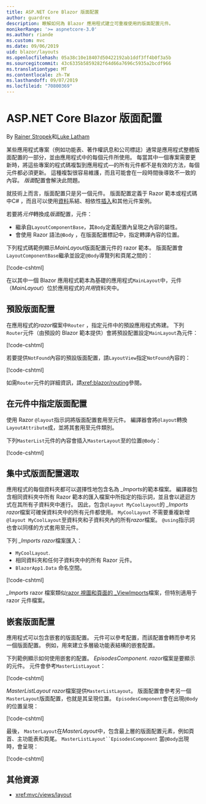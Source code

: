 ```yaml
---
title: ASP.NET Core Blazor 版面配置
author: guardrex
description: 瞭解如何為 Blazor 應用程式建立可重複使用的版面配置元件。
monikerRange: '>= aspnetcore-3.0'
ms.author: riande
ms.custom: mvc
ms.date: 09/06/2019
uid: blazor/layouts
ms.openlocfilehash: 05a38c10e18407d50422192ab1ddf3ff4b0f3a5b
ms.sourcegitcommit: 43c6335b5859282f64d66a7696c5935a2bcdf966
ms.translationtype: MT
ms.contentlocale: zh-TW
ms.lasthandoff: 09/07/2019
ms.locfileid: "70800369"
---
```

# <a name="aspnet-core-blazor-layouts"></a>ASP.NET Core Blazor 版面配置

By [Rainer Stropek](https://www.timecockpit.com)和[Luke Latham](https://github.com/guardrex)

某些應用程式專案（例如功能表、著作權訊息和公司標誌）通常是應用程式整體版面配置的一部分，並由應用程式中的每個元件所使用。 每當其中一個專案需要更新時，將這些專案的程式碼複製到應用程式&mdash;的所有元件都不是有效的方法，每個元件都必須更新。 這種複製很容易維護，而且可能會在一段時間後導致不一致的內容。 *版面*配置會解決此問題。

就技術上而言，版面配置只是另一個元件。 版面配置定義于 Razor 範本或程式碼中C# ，而且可以使用[資料](xref:blazor/components#data-binding)系結、相依性[插入](xref:blazor/dependency-injection)和其他元件案例。

若要將*元件*轉換成*版面*配置，元件：

* 繼承自`LayoutComponentBase`，其`Body`定義配置內呈現之內容的屬性。
* 會使用 Razor 語法`@Body` ，在版面配置標記中，指定轉譯內容的位置。

下列程式碼範例顯示*MainLayout*版面配置元件的 razor 範本。 版面配置會`LayoutComponentBase`繼承並設定`@Body`導覽列和頁尾之間的：

[!code-cshtml[](layouts/sample_snapshot/3.x/MainLayout.razor?highlight=1,13)]

在以其中一個 Blazor 應用程式範本為基礎的應用程式`MainLayout`中，元件（*MainLayout*）位於應用程式的*共用*資料夾中。

## <a name="default-layout"></a>預設版面配置

在應用程式的*razor*檔案中`Router` ，指定元件中的預設應用程式佈建。 下列`Router`元件（由預設的 Blazor 範本提供）會將預設配置設定`MainLayout`為元件：

[!code-cshtml[](layouts/sample_snapshot/3.x/App1.razor?highlight=3)]

若要提供`NotFound`內容的預設版面配置，請`LayoutView`指定`NotFound`內容的：

[!code-cshtml[](layouts/sample_snapshot/3.x/App2.razor?highlight=6-9)]

如需`Router`元件的詳細資訊，請<xref:blazor/routing>參閱。

## <a name="specify-a-layout-in-a-component"></a>在元件中指定版面配置

使用 Razor `@layout`指示詞將版面配置套用至元件。 編譯器會將`@layout`轉換`LayoutAttribute`成，並將其套用至元件類別。

下列`MasterList`元件的內容會插入`MasterLayout`至的位置`@Body`：

[!code-cshtml[](layouts/sample_snapshot/3.x/MasterList.razor?highlight=1)]

## <a name="centralized-layout-selection"></a>集中式版面配置選取

應用程式的每個資料夾都可以選擇性地包含名為 *_Imports*的範本檔案。 編譯器包含相同資料夾中所有 Razor 範本的匯入檔案中所指定的指示詞，並且會以遞迴方式在其所有子資料夾中進行。 因此，包含`@layout MyCoolLayout`的 *_Imports razor*檔案可確保資料夾中的所有元件都使用。 `MyCoolLayout` 不需要重複新增`@layout MyCoolLayout`至資料夾和子資料夾內的所有*razor*檔案。 `@using`指示詞也會以同樣的方式套用至元件。

下列 *_Imports razor*檔案匯入：

* `MyCoolLayout`.
* 相同資料夾和任何子資料夾中的所有 Razor 元件。
* `BlazorApp1.Data` 命名空間。
 
[!code-cshtml[](layouts/sample_snapshot/3.x/_Imports.razor)]

*_Imports* razor 檔案類似[razor 視圖和頁面的 _ViewImports](xref:mvc/views/layout#importing-shared-directives)檔案，但特別適用于 razor 元件檔案。

## <a name="nested-layouts"></a>嵌套版面配置

應用程式可以包含嵌套的版面配置。 元件可以參考配置，而該配置會轉而參考另一個版面配置。 例如，用來建立多層級功能表結構的嵌套配置。

下列範例顯示如何使用嵌套的配置。 *EpisodesComponent. razor*檔案是要顯示的元件。 元件會參考`MasterListLayout`：

[!code-cshtml[](layouts/sample_snapshot/3.x/EpisodesComponent.razor?highlight=1)]

*MasterListLayout razor*檔案提供`MasterListLayout`。 版面配置會參考另一個`MasterLayout`版面配置，也就是其呈現位置。 `EpisodesComponent`會在出現`@Body`的位置呈現：

[!code-cshtml[](layouts/sample_snapshot/3.x/MasterListLayout.razor?highlight=1,9)]

最後， `MasterLayout`在*MasterLayout*中，包含最上層的版面配置元素，例如頁首、主功能表和頁尾。 `MasterListLayout``EpisodesComponent` 當`@Body`出現時，會呈現：

[!code-cshtml[](layouts/sample_snapshot/3.x/MasterLayout.razor?highlight=6)]

## <a name="additional-resources"></a>其他資源

* <xref:mvc/views/layout>
